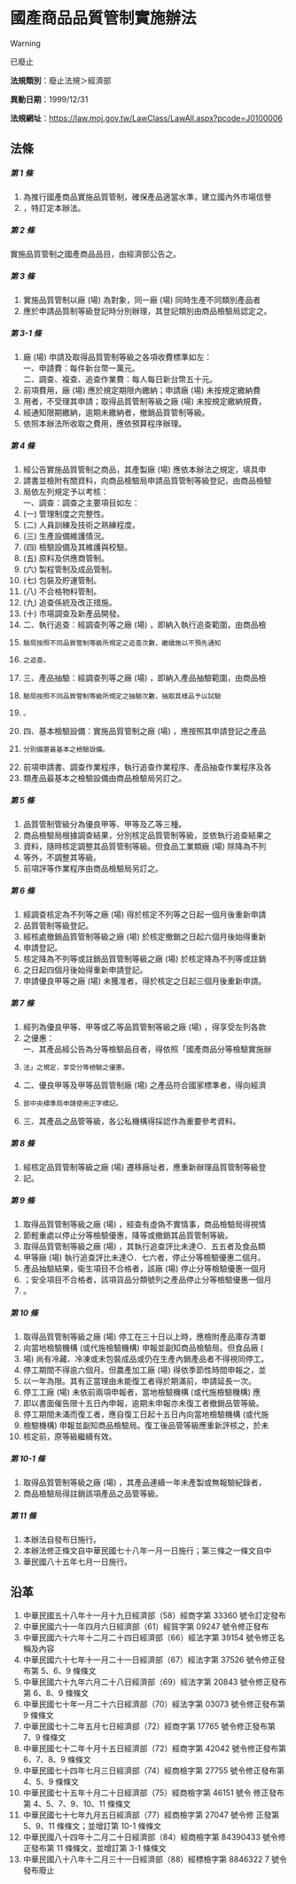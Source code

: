 # 國產商品品質管制實施辦法
> [!WARNING]
> 已廢止

**法規類別**：廢止法規＞經濟部

**異動日期**：1999/12/31  

**法規網址**：https://law.moj.gov.tw/LawClass/LawAll.aspx?pcode=J0100006



## 法條
##### 第 1 條
1. 為推行國產商品實施品質管制，確保產品適當水準，建立國內外市場信譽
1. ，特訂定本辦法。

##### 第 2 條
實施品質管制之國產商品品目，由經濟部公告之。

##### 第 3 條
1. 實施品質管制以廠 (場) 為對象，同一廠 (場) 同時生產不同類別產品者
1. 應於申請品質制等級登記時分別辦理，其登記類別由商品檢驗局認定之。

##### 第 3-1 條
1. 廠 (場) 申請及取得品質管制等級之各項收費標準如左：  
一、申請費：每件新台幣一萬元。  
二、調查、複查、追查作業費：每人每日新台幣五十元。
1. 前項費用，廠 (場) 應於規定期限內繳納；申請廠 (場) 未按規定繳納費
1. 用者，不受理其申請；取得品質管制等級之廠 (場) 未按規定繳納規費，
1. 經通知限期繳納，逾期未繳納者，撤銷品質管制等級。
1. 依照本辦法所收取之費用，應依預算程序辦理。

##### 第 4 條
1. 經公告實施品質管制之商品，其產製廠 (場) 應依本辦法之規定，填具申
1. 請書並檢附有關資料，向商品檢驗局申請品質管制等級登記，由商品檢驗
1. 局依左列規定予以考核：  
一、調查：調查之主要項目如左：
1.  (一) 管理制度之完整性。
1.  (二) 人員訓練及技術之熟練程度。
1.  (三) 生產設備維護情況。
1.  (四) 檢驗設備及其維護與校驗。
1.  (五) 原料及供應商管制。
1.  (六) 製程管制及成品管制。
1.  (七) 包裝及貯運管制。
1.  (八) 不合格物料管制。
1.  (九) 追查係統及改正措施。
1.  (十) 市場調查及新產品開發。
1. 二、執行追查：經調查列等之廠 (場) ，即納入執行追查範圍，由商品檢
1.     驗局按照不同品質管制等級所規定之追查次數，繼續施以不預先通知
1.     之追查。
1. 三、產品抽驗：經調查列等之廠 (場) ，即納入產品抽驗範圍，由商品檢
1.     驗局按照不同品質管制等級所規定之抽驗次數，抽取其樣品予以試驗
1.     。
1. 四、基本檢驗設備：實施品質管制之廠 (場) ，應按照其申請登記之產品
1.     分別備置最基本之檢驗設備。
1. 前項申請書、調查作業程序，執行追查作業程序、產品抽查作業程序及各
1. 類產品最基本之檢驗設備由商品檢驗局另訂之。

##### 第 5 條
1. 品質管制管級分為優良甲等、甲等及乙等三種。
1. 商品檢驗局根據調查結果，分別核定品質管制等級，並依執行追查結果之
1. 資料，隨時核定調整其品質管制等級。但食品工業類廠 (場) 除降為不列
1. 等外，不調整其等級。
1. 前項評等作業程序由商品檢驗局另訂之。

##### 第 6 條
1. 經調查核定為不列等之廠 (場) 得於核定不列等之日起一個月後重新申請
1. 品質管制等級登記。
1. 經核處撤銷品質管制等級之廠 (場) 於核定撤銷之日起六個月後始得重新
1. 申請登記。
1. 核定降為不列等或註銷品質管制等級之廠 (場) 於核定降為不列等或註銷
1. 之日起四個月後始得重新申請登記。
1. 申請優良甲等之廠 (場) 未獲准者，得於核定之日起三個月後重新申請。

##### 第 7 條
1. 經列為優良甲等、甲等或乙等品質管制等級之廠 (場) ，得享受左列各款
1. 之優惠：  
一、其產品經公告為分等檢驗品目者，得依照「國產商品分等檢驗實施辦
1.     法」之規定，享受分等檢驗之優惠。
1. 二、優良甲等及甲等品質管制廠 (場) 之產品符合國家標準者，得向經濟
1.     部中央標準局申請使用正字標記。
1. 三、其產品之品管等級，各公私機構得採認作為重要參考資料。

##### 第 8 條
1. 經核定品質管制等級之廠 (場) 遷移廠址者，應重新辦理品質管制等級登
1. 記。

##### 第 9 條
1. 取得品質管制等級之廠 (場) ，經查有虛偽不實情事，商品檢驗局得視情
1. 節輕重處以停止分等檢驗優惠，降等或撤銷其品質管制等級。
1. 取得品質管制等級之廠 (場) ，其執行追查評比未達○．五五者及食品類
1. 甲等廠 (場) 執行追查評比未達○．七六者，停止分等檢驗優惠二個月。
1. 產品抽驗結果，衛生項目不合格者，該廠 (場) 停止分等檢驗優惠一個月
1. ；安全項目不合格者，該項貨品分類號列之產品停止分等檢驗優惠一個月
1. 。

##### 第 10 條
1. 取得品質管制等級之廠 (場) 停工在三十日以上時，應檢附產品庫存清單
1. 向當地檢驗機構 (或代施檢驗機構) 申報並副知商品檢驗局。但食品廠 (
1. 場) 尚有冷藏、冷凍或未包裝成品或仍在生產內銷產品者不得視同停工。
1. 停工期間不得逾六個月。但農產加工廠 (場) 得依季節性時間申報之，並
1. 以一年為限。其有正當理由未能復工者得於期滿前，申請延長一次。
1. 停工工廠 (場) 未依前兩項申報者，當地檢驗機構 (或代施檢驗機構) 應
1. 即以書面催告限十五日內申報，逾期未申報亦未復工者撤銷品管等級。
1. 停工期間未滿而復工者，應自復工日起十五日內向當地檢驗機構 (或代施
1. 檢驗機構) 申報並副知商品檢驗局。復工後品管等級應重新評核之，於未
1. 核定前，原等級繼續有效。

##### 第 10-1 條
1. 取得品質管制等級之廠 (場) ，其產品連續一年未產製或無報驗紀錄者，
1. 商品檢驗局得註銷該項產品之品管等級。

##### 第 11 條
1. 本辦法自發布日施行。
1. 本辦法修正條文自中華民國七十八年一月一日施行；第三條之一條文自中
1. 華民國八十五年七月一日施行。

## 沿革
1. 中華民國五十八年十一月十九日經濟部（58）經商字第 33360  號令訂定發布
1. 中華民國六十一年四月六日經濟部（61）經貿字第 09247  號令修正發布
1. 中華民國六十六年十二月二十四日經濟部（66）經法字第 39154  號令修正名稱及內容
1. 中華民國六十七年十一月二十一日經濟部（67）經法字第 37526  號令修正發布第 5、6、9  條條文
1. 中華民國六十九年六月二十八日經濟部（69）經法字第 20843  號令修正發布第 6、8、9  條條文
1. 中華民國七十年一月二十六日經濟部（70）經法字第 03073  號令修正發布第 9  條條文
1. 中華民國七十二年五月七日經濟部（72）經商字第 17765  號令修正發布第 7、9 條條文
1. 中華民國七十二年十月十五日經濟部（72）經商字第 42042  號令修正發布第 6、7、8、9 條條文
1. 中華民國七十四年七月三日經濟部（74）經商檢字第 27755  號令修正發布第 4、5、9  條條文
1.  中華民國七十五年十月二十日經濟部（75）經商檢字第 46151  號令  修正發布第 4、5、7、9、10、11 條條文
1.  中華民國七十七年九月五日經濟部（77）經商檢字第 27047  號令修  正發第 5、9、11 條條文；並增訂第 10-1 條條文
1.  中華民國八十四年十二月二十日經濟部（84）經商檢字第 84390433  號令修正發布第 11 條條文，並增訂第 3-1  條條文
1.  中華民國八十八年十二月三十一日經濟部（88）經標檢字第 8846322  7 號令發布廢止

